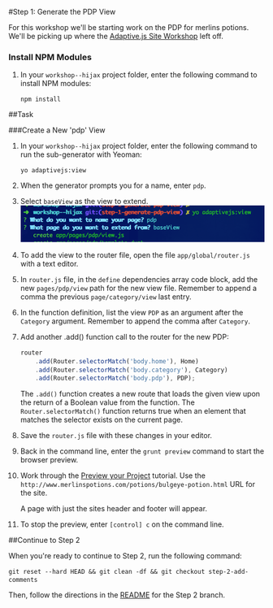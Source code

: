 #Step 1: Generate the PDP View

For this workshop we'll be starting work on the PDP for merlins potions. We'll be picking up where the [Adaptive.js Site Workshop](https://github.com/mobify/workshop--adaptivejs-site) left off.

### Install NPM Modules

1. In your `workshop--hijax` project folder, enter the following command to install NPM modules:

    ```
    npm install
    ```

##Task

###Create a New 'pdp' View

1. In your `workshop--hijax` project folder, enter the following command to run the sub-generator with Yeoman:

    ```
    yo adaptivejs:view
    ```

2. When the generator prompts you for a name, enter `pdp`.
3. Select `baseView` as the view to extend.
![View Generator](https://raw.githubusercontent.com/mobify/workshop--hijax/step-1-generate-pdp-view/static/img/view-generator.png)

4. To add the view to the router file, open the file `app/global/router.js` with a text editor.
5. In `router.js` file, in the `define` dependencies array code block, add the new `pages/pdp/view` path for the new view file. Remember to append a comma the previous `page/category/view` last entry.


6. In the function definition, list the view `PDP` as an argument after the `Category` argument. Remember to append the comma after `Category`.


7. Add another .add() function call to the router for the new PDP:

    ```javascript
    router
        .add(Router.selectorMatch('body.home'), Home)
        .add(Router.selectorMatch('body.category'), Category)
        .add(Router.selectorMatch('body.pdp'), PDP);
    ```

    The `.add()` function creates a new route that loads the given view upon the return of a Boolean value from the function. The `Router.selectorMatch()` function returns true when an element that matches the selector exists on the current page.

8. Save the `router.js` file with these changes in your editor.
9. Back in the command line, enter the `grunt preview` command to start the browser preview.
10. Work through the [Preview your Project](http://adaptivejs.mobify.com/v1.0/docs/preview-your-project) tutorial.
    Use the `http://www.merlinspotions.com/potions/bulgeye-potion.html` URL for the site.

    A page with just the sites header and footer will appear.

11. To stop the preview, enter `[control] c` on the command line.

##Continue to Step 2

When you're ready to continue to Step 2, run the following command:

```
git reset --hard HEAD && git clean -df && git checkout step-2-add-comments
```

Then, follow the directions in the [README](https://github.com/mobify/workshop--hijax/blob/step-2-add-comments/README.md) for the Step 2 branch.